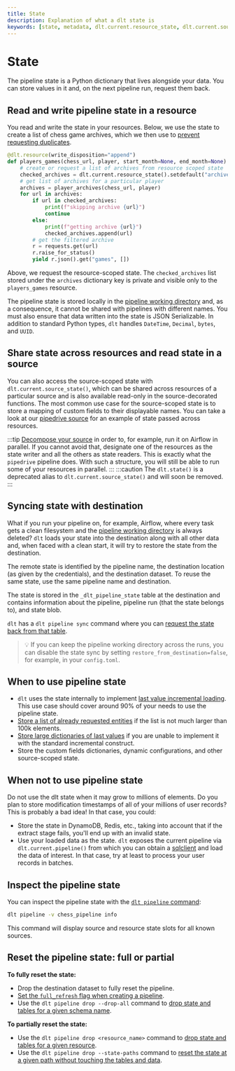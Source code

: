 ```yaml
---
title: State
description: Explanation of what a dlt state is
keywords: [state, metadata, dlt.current.resource_state, dlt.current.source_state]
---
```


# State

The pipeline state is a Python dictionary that lives alongside your data. You can store values in it and, on the next pipeline run, request them back.

## Read and write pipeline state in a resource

You read and write the state in your resources. Below, we use the state to create a list of chess game archives, which we then use to [prevent requesting duplicates](incremental-loading.md#advanced-state-usage-storing-a-list-of-processed-entities).

```python
@dlt.resource(write_disposition="append")
def players_games(chess_url, player, start_month=None, end_month=None):
    # create or request a list of archives from resource scoped state
    checked_archives = dlt.current.resource_state().setdefault("archives", [])
    # get list of archives for a particular player
    archives = player_archives(chess_url, player)
    for url in archives:
        if url in checked_archives:
            print(f"skipping archive {url}")
            continue
        else:
            print(f"getting archive {url}")
            checked_archives.append(url)
        # get the filtered archive
        r = requests.get(url)
        r.raise_for_status()
        yield r.json().get("games", [])
```

Above, we request the resource-scoped state. The `checked_archives` list stored under the `archives` dictionary key is private and visible only to the `players_games` resource.

The pipeline state is stored locally in the [pipeline working directory](pipeline.md#pipeline-working-directory) and, as a consequence, it cannot be shared with pipelines with different names. You must also ensure that data written into the state is JSON Serializable. In addition to standard Python types, `dlt` handles `DateTime`, `Decimal`, `bytes`, and `UUID`.

## Share state across resources and read state in a source

You can also access the source-scoped state with `dlt.current.source_state()`, which can be shared across resources of a particular source and is also available read-only in the source-decorated functions. The most common use case for the source-scoped state is to store a mapping of custom fields to their displayable names. You can take a look at our [pipedrive source](https://github.com/dlt-hub/verified-sources/blob/master/sources/pipedrive/__init__.py#L118) for an example of state passed across resources.

:::tip
[Decompose your source](../reference/performance.md#source-decomposition-for-serial-and-parallel-resource-execution) in order to, for example, run it on Airflow in parallel. If you cannot avoid that, designate one of the resources as the state writer and all the others as state readers. This is exactly what the `pipedrive` pipeline does. With such a structure, you will still be able to run some of your resources in parallel.
:::
:::caution
The `dlt.state()` is a deprecated alias to `dlt.current.source_state()` and will soon be removed.
:::

## Syncing state with destination

What if you run your pipeline on, for example, Airflow, where every task gets a clean filesystem and the [pipeline working directory](pipeline.md#pipeline-working-directory) is always deleted? `dlt` loads your state into the destination along with all other data and, when faced with a clean start, it will try to restore the state from the destination.

The remote state is identified by the pipeline name, the destination location (as given by the credentials), and the destination dataset. To reuse the same state, use the same pipeline name and destination.

The state is stored in the `_dlt_pipeline_state` table at the destination and contains information about the pipeline, pipeline run (that the state belongs to), and state blob.

`dlt` has a `dlt pipeline sync` command where you can [request the state back from that table](../reference/command-line-interface.md#sync-pipeline-with-the-destination).

> 💡 If you can keep the pipeline working directory across the runs, you can disable the state sync by setting `restore_from_destination=false`, for example, in your `config.toml`.

## When to use pipeline state

- `dlt` uses the state internally to implement [last value incremental loading](incremental-loading.md#incremental_loading-with-last-value). This use case should cover around 90% of your needs to use the pipeline state.
- [Store a list of already requested entities](incremental-loading.md#advanced-state-usage-storing-a-list-of-processed-entities) if the list is not much larger than 100k elements.
- [Store large dictionaries of last values](incremental-loading.md#advanced-state-usage-tracking-the-last-value-for-all-search-terms-in-twitter-api) if you are unable to implement it with the standard incremental construct.
- Store the custom fields dictionaries, dynamic configurations, and other source-scoped state.

## When not to use pipeline state

Do not use the dlt state when it may grow to millions of elements. Do you plan to store modification timestamps of all of your millions of user records? This is probably a bad idea! In that case, you could:

- Store the state in DynamoDB, Redis, etc., taking into account that if the extract stage fails, you'll end up with an invalid state.
- Use your loaded data as the state. `dlt` exposes the current pipeline via `dlt.current.pipeline()` from which you can obtain a [sqlclient](../dlt-ecosystem/transformations/sql.md) and load the data of interest. In that case, try at least to process your user records in batches.

## Inspect the pipeline state

You can inspect the pipeline state with the [`dlt pipeline` command](../reference/command-line-interface.md#dlt-pipeline):

```sh
dlt pipeline -v chess_pipeline info
```

This command will display source and resource state slots for all known sources.

## Reset the pipeline state: full or partial

**To fully reset the state:**

- Drop the destination dataset to fully reset the pipeline.
- [Set the `full_refresh` flag when creating a pipeline](pipeline.md#do-experiments-with-full-refresh).
- Use the `dlt pipeline drop --drop-all` command to [drop state and tables for a given schema name](../reference/command-line-interface.md#selectively-drop-tables-and-reset-state).

**To partially reset the state:**

- Use the `dlt pipeline drop <resource_name>` command to [drop state and tables for a given resource](../reference/command-line-interface.md#selectively-drop-tables-and-reset-state).
- Use the `dlt pipeline drop --state-paths` command to [reset the state at a given path without touching the tables and data](../reference/command-line-interface.md#selectively-drop-tables-and-reset-state).
<!---
grammarcheck: true
-->
